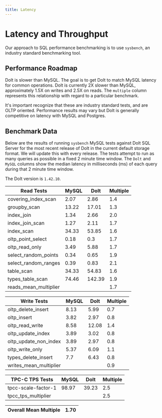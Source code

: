 ```yaml
---
title: Latency
---
```


# Latency and Throughput

Our approach to SQL performance benchmarking is to use `sysbench`, an
industry standard benchmarking tool.

## Performance Roadmap

Dolt is slower than MySQL. The goal is to get Dolt to match 
MySQL latency for common operations. Dolt is currently 2X slower 
than MySQL, approximately 1.5X on writes and 2.5X on reads. The 
`multiple` column represents this relationship with regard to a 
particular benchmark.

It's important recognize that these are industry standard tests, and
are OLTP oriented. Performance results may vary but Dolt is 
generally competitive on latency with MySQL and Postgres.

## Benchmark Data

Below are the results of running `sysbench` MySQL tests against Dolt
SQL Server for the most recent release of Dolt in the current default 
storage format. We will update this with every release. The tests 
attempt to run as many queries as possible in a fixed 2 minute time 
window. The `Dolt` and `MySQL` columns show the median latency in 
milliseconds (ms) of each query during that 2 minute time window.

The Dolt version is `1.42.10`.

<!-- START___DOLT___LATENCY_RESULTS_TABLE -->
|       Read Tests        | MySQL |  Dolt  | Multiple |
|-------------------------|-------|--------|----------|
| covering\_index\_scan   |  2.07 |   2.86 |      1.4 |
| groupby\_scan           | 13.22 |  17.01 |      1.3 |
| index\_join             |  1.34 |   2.66 |      2.0 |
| index\_join\_scan       |  1.27 |   2.11 |      1.7 |
| index\_scan             | 34.33 |  53.85 |      1.6 |
| oltp\_point\_select     |  0.18 |    0.3 |      1.7 |
| oltp\_read\_only        |  3.49 |   5.88 |      1.7 |
| select\_random\_points  |  0.34 |   0.65 |      1.9 |
| select\_random\_ranges  |  0.39 |   0.83 |      2.1 |
| table\_scan             | 34.33 |  54.83 |      1.6 |
| types\_table\_scan      | 74.46 | 142.39 |      1.9 |
| reads\_mean\_multiplier |       |        |      1.7 |

|       Write Tests        | MySQL | Dolt  | Multiple |
|--------------------------|-------|-------|----------|
| oltp\_delete\_insert     |  8.13 |  5.99 |      0.7 |
| oltp\_insert             |  3.82 |  2.97 |      0.8 |
| oltp\_read\_write        |  8.58 | 12.08 |      1.4 |
| oltp\_update\_index      |  3.89 |  3.02 |      0.8 |
| oltp\_update\_non\_index |  3.89 |  2.97 |      0.8 |
| oltp\_write\_only        |  5.37 |  6.09 |      1.1 |
| types\_delete\_insert    |   7.7 |  6.43 |      0.8 |
| writes\_mean\_multiplier |       |       |      0.9 |

|    TPC-C TPS Tests    | MySQL | Dolt  | Multiple |
|-----------------------|-------|-------|----------|
| tpcc-scale-factor-1   | 98.97 | 39.23 |      2.5 |
| tpcc\_tps\_multiplier |       |       |      2.5 |

| Overall Mean Multiple | 1.70 |
|-----------------------|------|
<!-- END___DOLT___LATENCY_RESULTS_TABLE -->
<br/>